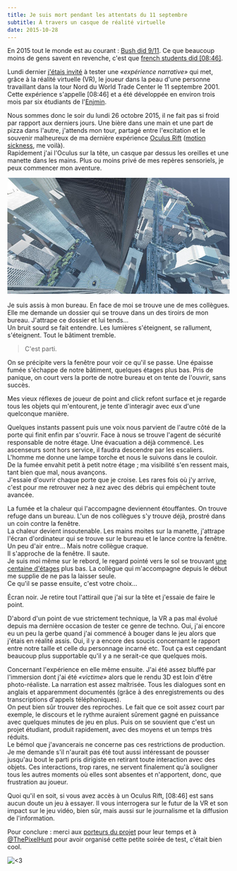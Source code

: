 ```yaml
---
title: Je suis mort pendant les attentats du 11 septembre
subtitle: À travers un casque de réalité virtuelle
date: 2015-10-28
---
```


En 2015 tout le monde est au courant&nbsp;: [Bush did 9/11](https://en.wikipedia.org/wiki/9/11_conspiracy_theories). Ce que beaucoup moins de gens savent en revenche, c'est que [french students did [08:46]](http://www.08h46.com/).  

Lundi dernier [j'étais invité](https://twitter.com/pauljoannon/status/658613174292365312) à tester une *«expérience narrative»* qui met, grâce à la réalité virtuelle (VR), le joueur dans la peau d'une personne travaillant dans la tour Nord du World Trade Center le 11 septembre 2001.  
Cette expérience s'appelle [08:46] et a été développée en environ trois mois par six étudiants de l'[Enjmin](http://www.enjmin.com/).

<!--more-->

Nous sommes donc le soir du lundi 26 octobre 2015, il ne fait pas si froid par rapport aux derniers jours. Une bière dans une main et une part de pizza dans l'autre, j'attends mon tour, partagé entre l'excitation et le souvenir malheureux de ma dernière expérience [Oculus Rift](https://www.oculus.com/fr/rift/) ([motion sickness](https://fr.wikipedia.org/wiki/Mal_des_transports), me voilà).  
Rapidement j'ai l'Oculus sur la tête, un casque par dessus les oreilles et une manette dans les mains. Plus ou moins privé de mes repères sensoriels, je peux commencer mon aventure.  

![World Trade Center](/content/blog/2015/10/je-suis-mort-pendant-les-attentats-du-11-septembre/wtc.jpg)

Je suis assis à mon bureau. En face de moi se trouve une de mes collègues. Elle me demande un dossier qui se trouve dans un des tiroirs de mon bureau. J'attrape ce dossier et lui tends...  
Un bruit sourd se fait entendre. Les lumières s'éteignent, se rallument, s'éteignent. Tout le bâtiment tremble.  

> C'est parti.

On se précipite vers la fenêtre pour voir ce qu'il se passe. Une épaisse fumée s'échappe de notre bâtiment, quelques étages plus bas. Pris de panique, on court vers la porte de notre bureau et on tente de l'ouvrir, sans succès.  

Mes vieux réflexes de joueur de point and click refont surface et je regarde tous les objets qui m'entourent, je tente d'interagir avec eux d'une quelconque manière.  

Quelques instants passent puis une voix nous parvient de l'autre côté de la porte qui finit enfin par s'ouvrir. Face à nous se trouve l'agent de sécurité responsable de notre étage. Une évacuation a déjà commencé. Les ascenseurs sont hors service, il faudra descendre par les escaliers.  
L'homme me donne une lampe torche et nous le suivons dans le couloir.  
De la fumée envahit petit à petit notre étage&nbsp;; ma visibilité s'en ressent mais, tant bien que mal, nous avançons.  
J'essaie d'ouvrir chaque porte que je croise. Les rares fois où j'y arrive, c'est pour me retrouver nez à nez avec des débris qui empêchent toute avancée.  

La fumée et la chaleur qui l'accompagne deviennent étouffantes. On trouve refuge dans un bureau. L'un de nos collègues s'y trouve déjà, prostré dans un coin contre la fenêtre.  
La chaleur devient insoutenable. Les mains moites sur la manette, j'attrape l'écran d'ordinateur qui se trouve sur le bureau et le lance contre la fenêtre. Un peu d'air entre... Mais notre collègue craque.  
Il s'approche de la fenêtre. Il saute.  
Je suis moi même sur le rebord, le regard pointé vers le sol se trouvant [une centaine d'étages](https://fr.wikipedia.org/wiki/Attentats_du_11_septembre_2001#/media/File:World_Trade_Center_9-11_Attacks_Illustration_with_Vertical_Impact_Locations_fr.svg) plus bas. La collègue qui m'accompagne depuis le début me supplie de ne pas la laisser seule.  
Ce qu'il se passe ensuite, c'est votre choix...

Écran noir. Je retire tout l'attirail que j'ai sur la tête et j'essaie de faire le point.  

D'abord d'un point de vue strictement technique, la VR a pas mal évolué depuis ma dernière occasion de tester ce genre de techno. Oui, j'ai encore eu un peu la gerbe quand j'ai commencé à bouger dans le jeu alors que j'étais en réalité assis. Oui, il y a encore des soucis concernant le rapport entre notre taille et celle du personnage incarné etc. Tout ça est cependant beaucoup plus supportable qu'il y a ne serait-ce que quelques mois.  

Concernant l'expérience en elle même ensuite. J'ai été assez bluffé par l'immersion dont j'ai été *«victime»* alors que le rendu 3D est loin d'être photo-réaliste. La narration est assez maîtrisée. Tous les dialogues sont en anglais et apparemment documentés (grâce à des enregistrements ou des transcriptions d'appels téléphoniques).  
On peut bien sûr trouver des reproches. Le fait que ce soit assez court par exemple, le discours et le rythme auraient sûrement gagné en puissance avec quelques minutes de jeu en plus. Puis on se souvient que c'est un projet étudiant, produit rapidement, avec des moyens et un temps très réduits.  
Le bémol que j'avancerais ne concerne pas ces restrictions de production. Je me demande s'il n'aurait pas été tout aussi intéressant de pousser jusqu'au bout le parti pris dirigiste en retirant toute interaction avec des objets. Ces interactions, trop rares, ne servent finalement qu'à souligner tous les autres moments où elles sont absentes et n'apportent, donc, que frustration au joueur.

Quoi qu'il en soit, si vous avez accès à un Oculus Rift, [08:46] est sans aucun doute un jeu à essayer. Il vous interrogera sur le futur de la VR et son impact sur le jeu vidéo, bien sûr, mais aussi sur le journalisme et la diffusion de l'information.

Pour conclure&nbsp;: merci aux [porteurs du projet](http://www.08h46.com/#!artists/cfvg) pour leur temps et à [\@ThePixelHunt](https://twitter.com/ThePixelHunt) pour avoir organisé cette petite soirée de test, c'était bien cool.

![<3](https://media.giphy.com/media/aGohHD7RCnQwE/giphy.gif)
